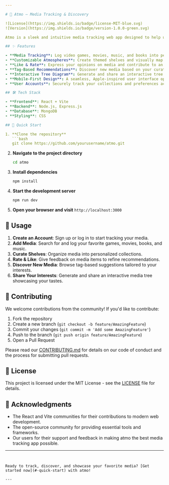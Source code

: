 ```yaml
---

# 🌌 Atmo – Media Tracking & Discovery

![License](https://img.shields.io/badge/license-MIT-blue.svg)
![Version](https://img.shields.io/badge/version-1.0.0-green.svg)

Atmo is a sleek and intuitive media tracking web app designed to help users catalog and discover video games, movies, music, and books. Users can curate shelves, like and rate media, and generate visual tree diagrams to showcase their interests. With intelligent recommendations based on tags, atmo makes it easier than ever to find your next favorite media experience.

## ✨ Features

- **Media Tracking**: Log video games, movies, music, and books into personalized shelves.
- **Customizable Atmospheres**: Create themed shelves and visually map out your media interests.
- **Like & Rate**: Express your opinions on media and contribute to an evolving recommendation system.
- **Tag-Based Recommendations**: Discover new media based on your curated interests.
- **Interactive Tree Diagram**: Generate and share an interactive tree that visually represents your tastes.
- **Mobile-First Design**: A seamless, Apple-inspired user interface optimized for all devices.
- **User Accounts**: Securely track your collections and preferences across sessions.

## 🛠 Tech Stack

- **Frontend**: React + Vite
- **Backend**: Node.js, Express.js
- **Database**: MongoDB
- **Styling**: CSS

## 🚀 Quick Start

1. **Clone the repository**
   ```bash
   git clone https://github.com/yourusername/atmo.git
   ```

2. **Navigate to the project directory**
   ```bash
   cd atmo
   ```

3. **Install dependencies**
   ```bash
   npm install
   ```

4. **Start the development server**
   ```bash
   npm run dev
   ```

5. **Open your browser and visit** `http://localhost:3000`

## 🎯 Usage

1. **Create an Account**: Sign up or log in to start tracking your media.
2. **Add Media**: Search for and log your favorite games, movies, books, and music.
3. **Curate Shelves**: Organize media into personalized collections.
4. **Rate & Like**: Give feedback on media items to refine recommendations.
5. **Discover New Media**: Browse tag-based suggestions tailored to your interests.
6. **Share Your Interests**: Generate and share an interactive media tree showcasing your tastes.

## 🤝 Contributing

We welcome contributions from the community! If you'd like to contribute:

1. Fork the repository
2. Create a new branch (`git checkout -b feature/AmazingFeature`)
3. Commit your changes (`git commit -m 'Add some AmazingFeature'`)
4. Push to the branch (`git push origin feature/AmazingFeature`)
5. Open a Pull Request

Please read our [CONTRIBUTING.md](CONTRIBUTING.md) for details on our code of conduct and the process for submitting pull requests.

## 📄 License

This project is licensed under the MIT License - see the [LICENSE](LICENSE) file for details.

## 🙏 Acknowledgments

- The React and Vite communities for their contributions to modern web development.
- The open-source community for providing essential tools and frameworks.
- Our users for their support and feedback in making atmo the best media tracking app possible.

---
```


Ready to track, discover, and showcase your favorite media? [Get started now](#-quick-start) with atmo!

---

